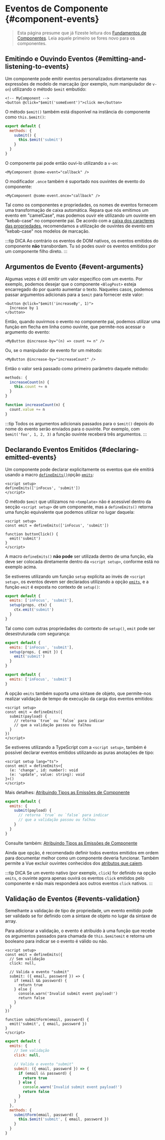<script setup>
import { onMounted } from 'vue'

if (typeof window !== 'undefined') {
  const hash = window.location.hash

  // The docs for v-model used to be part of this page. Attempt to redirect outdated links.
  const hashes = [
    '#usage-with-v-model',
    '#v-model-arguments',
    '#multiple-v-model-bindings',
    '#handling-v-model-modifiers'
  ]

  if (hashes.includes(hash)) {
    onMounted(() => {
      window.location = './v-model.html' + hash
    })
  }
}
</script>

# Eventos de Componente {#component-events}

> Esta página presume que já fizeste leitura dos [Fundamentos de Componentes](/guide/essentials/component-basics). Leia aquele primeiro se fores novo para os componentes.

<div class="options-api">
  <VueSchoolLink href="https://vueschool.io/lessons/defining-custom-events-emits" title="Aula Gratuita Sobre a Definição de Eventos Personalizados na Vue.js"/>
</div>

## Emitindo e Ouvindo Eventos {#emitting-and-listening-to-events}

Um componente pode emitir eventos personalizados diretamente nas expressões de modelo de marcação (por exemplo, num manipulador de `v-on`) utilizando o método `$emit` embutido:

```vue-html
<!-- MyComponent -->
<button @click="$emit('someEvent')">click me</button>
```

<div class="options-api">

O método `$emit()` também está disponível na instância do componente como `this.$emit()`:

```js
export default {
  methods: {
    submit() {
      this.$emit('submit')
    }
  }
}
```

</div>

O componente pai pode então ouvi-lo utilizando a `v-on`:

```vue-html
<MyComponent @some-event="callback" />
```

O modificador `.once` também é suportado nos ouvintes de evento do componente:

```vue-html
<MyComponent @some-event.once="callback" />
```

Tal como os componentes e propriedades, os nomes de eventos fornecem uma transformação de caixa automática. Repara que nós emitimos um evento em "camelCase", mas podemos ouvir ele utilizando um ouvinte em "kebab-case" no componente pai. De acordo com a [caixa dos caracteres das propriedades](/guide/components/props#prop-name-casing), recomendamos a utilização de ouvintes de evento em "kebab-case" nos modelos de marcação.

:::tip DICA
Ao contrário os eventos de DOM nativos, os eventos emitidos do componente **não** transbordam. Tu só podes ouvir os eventos emitidos por um componente filho direto.
:::

## Argumentos de Evento {#event-arguments}

Algumas vezes é útil emitir um valor especifico com um evento. Por exemplo, podemos desejar que o componente `<BlogPost>` esteja encarregado do por quanto aumentar o texto. Naqueles casos, podemos passar argumentos adicionais para a `$emit` para fornecer este valor:

```vue-html
<button @click="$emit('increaseBy', 1)">
  Increase by 1
</button>
```

Então, quando ouvirmos o evento no componente pai, podemos utilizar uma função em flecha em linha como ouvinte, que permite-nos acessar o argumento do evento:

```vue-html
<MyButton @increase-by="(n) => count += n" />
```

Ou, se o manipulador de evento for um método:

```vue-html
<MyButton @increase-by="increaseCount" />
```

Então o valor será passado como primeiro parâmetro daquele método:

<div class="options-api">

```js
methods: {
  increaseCount(n) {
    this.count += n
  }
}
```

</div>
<div class="composition-api">

```js
function increaseCount(n) {
  count.value += n
}
```

</div>

:::tip
Todos os argumentos adicionais passados para o `$emit()` depois do nome do evento serão enviados para o ouvinte. Por exemplo, com `$emit('foo', 1, 2, 3)` a função ouvinte receberá três argumentos.
:::

## Declarando Eventos Emitidos {#declaring-emitted-events}

Um componente pode declarar explicitamente os eventos que ele emitirá usando a <span class="composition-api">macro [`defineEmits()`](/api/sfc-script-setup#defineprops-defineemits)</span><span class="options-api">opção [`emits`](/api/options-state#emits)</span>:

<div class="composition-api">

```vue
<script setup>
defineEmits(['inFocus', 'submit'])
</script>
```

O método `$emit` que utilizamos no `<template>` não é acessível dentro da secção `<script setup>` de um componente, mas a `defineEmits()` retorna uma função equivalente que podemos utilizar no lugar daquela:

```vue
<script setup>
const emit = defineEmits(['inFocus', 'submit'])

function buttonClick() {
  emit('submit')
}
</script>
```

A macro `defineEmits()` **não pode** ser utilizada dentro de uma função, ela deve ser colocada diretamente dentro da `<script setup>`, conforme está no exemplo acima.

Se estiveres utilizando um função `setup` explícita ao invés de `<script setup>`, os eventos devem ser declarados utilizando a opção [`emits`](/api/options-state#emits), e a função `emit` é exposta no contexto de `setup()`:

```js
export default {
  emits: ['inFocus', 'submit'],
  setup(props, ctx) {
    ctx.emit('submit')
  }
}
```

Tal como com outras propriedades do contexto de `setup()`, `emit` pode ser desestruturada com segurança:

```js
export default {
  emits: ['inFocus', 'submit'],
  setup(props, { emit }) {
    emit('submit')
  }
}
```

</div>
<div class="options-api">

```js
export default {
  emits: ['inFocus', 'submit']
}
```

</div>

A opção `emits` também suporta uma sintaxe de objeto, que permite-nos realizar validação de tempo de execução da carga dos eventos emitidos:

<div class="composition-api">

```vue
<script setup>
const emit = defineEmits({
  submit(payload) {
    // retorna `true` ou `false` para indicar
    // que a validação passou ou falhou
  }
})
</script>
```

Se estiveres utilizando a TypeScript com a `<script setup>`, também é possível declarar eventos emitidos utilizando as puras anotações de tipo:

```vue
<script setup lang="ts">
const emit = defineEmits<{
  (e: 'change', id: number): void
  (e: 'update', value: string): void
}>()
</script>
```

Mais detalhes: [Atribuindo Tipos as Emissões de Componente](/guide/typescript/composition-api#typing-component-emits) <sup class="vt-badge ts" />

</div>
<div class="options-api">

```js
export default {
  emits: {
    submit(payload) {
      // retorna `true` ou `false` para indicar
      // que a validação passou ou falhou
    }
  }
}
```

Consulte também: [Atribuindo Tipos as Emissões de Componente](/guide/typescript/options-api#typing-component-emits) <sup class="vt-badge ts" />

</div>

Ainda que opção, é recomendado definir todos eventos emitidos em ordem para documentar melhor como um componente deveria funcionar. Também permite a Vue excluir ouvintes conhecidos dos [atributos que caiem](/guide/components/attrs#v-on-listener-inheritance).

:::tip DICA
Se um evento nativo (por exemplo, `click`) for definido na opção `emits`, o ouvinte agora apenas ouvirá os eventos `click` emitidos pelo componente e não mais responderá aos outros eventos `click` nativos.
:::

## Validação de Eventos {#events-validation}

Semelhante a validação de tipo de propriedade, um evento emitido pode ser validado se for definido com a sintaxe de objeto no lugar da sintaxe de array.

Para adicionar a validação, o evento é atribuído à uma função que recebe os argumentos passados para chamada de <span class="options-api">`this.$emit`</span><span class="composition-api">`emit`</span> e retorna um booleano para indicar se o evento é válido ou não.

<div class="composition-api">

```vue
<script setup>
const emit = defineEmits({
  // Sem validação
  click: null,

  // Valida o evento "submit"
  submit: ({ email, password }) => {
    if (email && password) {
      return true
    } else {
      console.warn('Invalid submit event payload!')
      return false
    }
  }
})

function submitForm(email, password) {
  emit('submit', { email, password })
}
</script>
```

</div>
<div class="options-api">

```js
export default {
  emits: {
    // Sem validação
    click: null,

    // Valida o evento "submit"
    submit: ({ email, password }) => {
      if (email && password) {
        return true
      } else {
        console.warn('Invalid submit event payload!')
        return false
      }
    }
  },
  methods: {
    submitForm(email, password) {
      this.$emit('submit', { email, password })
    }
  }
}
```

</div>
